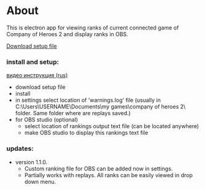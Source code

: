 # About

This is electron app for viewing ranks of current connected game
of Company of Heroes 2 and display ranks in OBS.


<a id="raw-url" href="https://github.com/sepi4/myCeloJs/raw/master/sepi-celo%20Setup%201.1.0.exe">Download setup file</a>


### install and setup:
<a id="raw-url" href="https://youtu.be/1DmWfQZv-kQ">видео инструкция (rus)</a>

- download setup file
- install
- in settings select location of 'warnings.log' file 
(usually in C:\Users\USERNAME\Documents\my games\company of heroes 2\ folder.
 Same folder where are replays saved.)
- for OBS studio (optional)
    - select location of rankings output text file (can be located anywhere)
    - make OBS studio to display this rankings text file


### updates:
* version 1.1.0. 
    - Custom ranking file for OBS can be added now in settings.    
    - Partially works with replays. All ranks can be easily viewed in drop 
        down menu.




